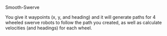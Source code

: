 Smooth-Swerve

You give it waypoints (x, y, and heading) and it will generate paths for 4 wheeled swerve robots
to follow the path you created, as well as calculate velocities (and headings) for each wheel. 
